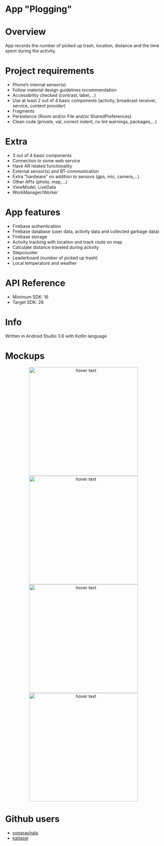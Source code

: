 # App "Plogging"

# Overview

App records the number of picked up trash, location, distance and the time spent during the activity.

# Project requirements

  +  Phone’s internal sensor(s)
  +  Follow material design guidelines recommendation
  +  Accessibility checked (contrast, label,...)
  +  Use at least 2 out of 4 basic components (activity, broadcast receiver, service, content provider)
  +  Fragments
  +  Persistence (Room and/or File and/or SharedPreferences)
  +  Clean code (private, val, correct indent, no lint warnings, packages,...)

# Extra

  + 3 out of 4 basic components
  + Connection to some web service
  + Have AR related functionality
  + External sensor(s) and BT-communication
  + Extra "hardware" on addition to sensors (gps, mic, camera,...)
  + Other APIs (photo, map,...)
  + ViewModel, LiveData
  + WorkManager/Worker
  
# App features

+ Firebase authentication 
+ Firebase database (user data, activity data and collected garbage data)
+ Firebase storage 
+ Activity tracking with location and track route on map
+ Calculate distance traveled during activity
+ Stepcounter
+ Leaderboard (number of picked up trash)
+ Local temperature and weather

# API Reference
+ Minimum SDK: 16
+ Target SDK: 28

# Info

Written in Android Studio 3.6 with Kotlin language

# Mockups

<p align="center">
  <img src="https://github.com/oonarauhala/plogging/blob/ProfileImage/images/mockup1.jpg" width="350" title="hover text">
  <img src="https://github.com/oonarauhala/plogging/blob/ProfileImage/images/mockup2.jpg" width="350" title="hover text">
  <img src="https://github.com/oonarauhala/plogging/blob/ProfileImage/images/mockup3.jpg" width="350" title="hover text">
  <img src="https://github.com/oonarauhala/plogging/blob/ProfileImage/images/mockup4.jpg" width="350" title="hover text">
</p>

# Github users

+ [oonarauhala](https://github.com/oonarauhala)
+ [katjasei](https://github.com/katjasei)

